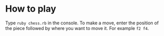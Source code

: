# How to play
Type `ruby chess.rb` in the console. To make a move, enter the position of the piece followed by where you want to move it. For example `f2 f4`.
